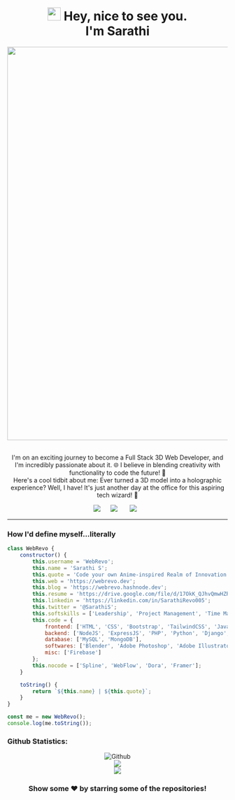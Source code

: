 <h1 align="center"><img src="https://emojis.slackmojis.com/emojis/images/1531849430/4246/blob-sunglasses.gif?1531849430" width="30"/> Hey, nice to see you. <br>
I'm Sarathi
</h1>
<img align="center" src="https://user-images.githubusercontent.com/74038190/213910845-af37a709-8995-40d6-be59-724526e3c3d7.gif" width="900" ><br>

<!-- <p align="left">
<a href="https://twitter.com/MairaAbhishek" target="_blank"><img height="30" src="https://raw.githubusercontent.com/AbhishekMaira10/AbhishekMaira10/master/Resources/png/twitter.png?raw=true"></a>&nbsp;&nbsp;&nbsp;&nbsp;&nbsp;
<a href="https://www.linkedin.com/in/abhishek-maira/" target="_blank"><img height="30" src="https://raw.githubusercontent.com/AbhishekMaira10/AbhishekMaira10/master/linkedin.png?raw=true"></a>&nbsp;&nbsp;&nbsp;&nbsp;&nbsp;
<a href="https://www.instagram.com/abhishek_maira10/" target="_blank"><img height="30" src="https://image.flaticon.com/icons/svg/725/725278.svg"></a>&nbsp;&nbsp;&nbsp;&nbsp;&nbsp;
<a href="https://open.spotify.com/user/8q058td4ynjeztfx5io86m5pt" target="_blank"><img height="30" src="https://raw.githubusercontent.com/AbhishekMaira10/AbhishekMaira10/master/Resources/png/spotify.png?raw=true"></a>&nbsp;&nbsp;&nbsp;&nbsp;&nbsp;
<a href="https://marketplace.visualstudio.com/publishers/AbhishekMaira" target="_blank"><img height="30" src="https://raw.githubusercontent.com/AbhishekMaira10/AbhishekMaira10/master/Resources/png/visual-studio.png?raw=true"></a>&nbsp;&nbsp;&nbsp;&nbsp;&nbsp;
</p> -->

<br>

<p align="center">
I'm on an exciting journey to become a Full Stack 3D Web Developer, and I'm incredibly passionate about it. 🌐 I believe in blending creativity with functionality to code the future! 🚀 <br>
Here's a cool tidbit about me: Ever turned a 3D model into a holographic experience? Well, I have! It's just another day at the office for this aspiring tech wizard! 🌟
<br>

</p>


<!-- https://media.giphy.com/media/SWoSkN6DxTszqIKEqv/giphy.gif -->
<!-- <img align="right" height="250" width="400" alt="GIF" src="https://miro.medium.com/max/1360/1*IRGHmiGsa16stedQvIaZfw.gif" /> -->


<p align="center">
  <a href="mailto:sarathi2021ai@gmail.com"><img src="https://img.shields.io/badge/gmail-%23D14836.svg?&style=for-the-badge&logo=gmail&logoColor=white" /></a>&nbsp;&nbsp;&nbsp;&nbsp;&nbsp;
  <a href="https://discord.gg/SarathiRevo#1285"><img src="https://img.shields.io/badge/discord-%233B5998.svg?&style=for-the-badge&logo=discord&logoColor=white" /></a>&nbsp;
 &nbsp;&nbsp;&nbsp;&nbsp;
  <a href="https://linkedin.com/in/SarathiRevo005"><img src="https://img.shields.io/badge/linkedin-%230077B5.svg?&style=for-the-badge&logo=linkedin&logoColor=white" /></a>&nbsp;&nbsp;&nbsp;
  
  </p>
  <hr>
 <h3>How I'd define myself...literally</h3>

```javascript
class WebRevo {
    constructor() {
        this.username = 'WebRevo';
        this.name = 'Sarathi S';
        this.quote = 'Code your own Anime-inspired Realm of Innovation';
        this.web = 'https://webrevo.dev';
        this.blog = 'https://webrevo.hashnode.dev';
        this.resume = 'https://drive.google.com/file/d/17OkK_QJhvQmwHZR69sIExgD0yUF-x-cv/view?usp=sharing';
        this.linkedin = 'https://linkedin.com/in/SarathiRevo005';
        this.twitter = '@SarathiS';
        this.softskills = ['Leadership', 'Project Management', 'Time Management'];
        this.code = {
            frontend: ['HTML', 'CSS', 'Bootstrap', 'TailwindCSS', 'JavaScript', 'ThreeJS', 'WebGL', 'ReactJS', 'Redux', 'TypeScript'],
            backend: ['NodeJS', 'ExpressJS', 'PHP', 'Python', 'Django', 'Flask'],
            database: ['MySQL', 'MongoDB'],
            softwares: ['Blender', 'Adobe Photoshop', 'Adobe Illustrator', 'Adobe XD'],
            misc: ['Firebase']
        };
        this.nocode = ['Spline', 'WebFlow', 'Dora', 'Framer'];
    }

    toString() {
        return `${this.name} | ${this.quote}`;
    }
}

const me = new WebRevo();
console.log(me.toString());

```
<h3>Github Statistics:</h3>
<div align="center">

![Github](https://github-readme-stats.vercel.app/api?username=WebRevo&theme=radical&hide_border=false&include_all_commits=true&count_private=false)<br/>
</a>
![](https://github-readme-streak-stats.herokuapp.com/?user=WebRevo&theme=radical&hide_border=false)<br/>
![](https://github-readme-stats.vercel.app/api/top-langs/?username=WebRevo&theme=radical&hide_border=false&include_all_commits=true&count_private=false&layout=compact)
</div>
<div align="center">

### Show some ❤️ by starring some of the repositories!
</div>
